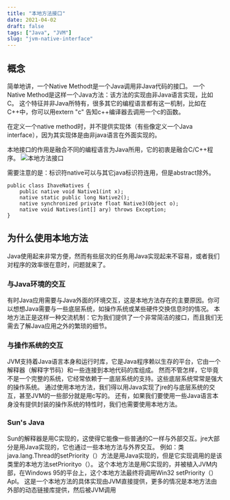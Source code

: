 ```yaml
---
title: "本地方法接口"
date: 2021-04-02
draft: false
tags: ["Java", "JVM"]
slug: "jvm-native-interface"
---
```


## 概念

简单地讲，一个Native Methodt是一个Java调用非Java代码的接囗。
一个Native Method是这样一个Java方法：该方法的实现由非Java语言实现，比如C。
这个特征并非Java所特有，很多其它的编程语言都有这一机制，比如在C++中，你可以用extern "c" 告知c++编译器去调用一个c的函数。

在定义一个native method时，并不提供实现体（有些像定义一个Java interface），因为其实现体是由非java语言在外面实现的。

本地接口的作用是融合不同的编程语言为Java所用，它的初衷是融合C/C++程序。
![本地方法接口](/iblog/posts/images/essays/本地方法接口.png)

需要注意的是：标识符native可以与其它java标识符连用，但是abstract除外。

```
public class IhaveNatives {
    public native void Native1(int x);
    native static public long Native2();
    native synchronized private float Native3(Object o);
    native void Natives(int[] ary) throws Exception;
}
```

## 为什么使用本地方法

Java使用起来非常方便，然而有些层次的任务用Java实现起来不容易，或者我们对程序的效率很在意时，问题就来了。

### 与Java环境的交互

有时Java应用需要与Java外面的环境交互，这是本地方法存在的主要原因。你可以想想Java需要与一些底层系统，如操作系统或某些硬件交换信息时的情况。
本地方法正是这样一种交流机制：它为我们提供了一个非常简洁的接口，而且我们无需去了解Java应用之外的繁琐的细节。

### 与操作系统的交互

JVM支持着Java语言本身和运行时库，它是Java程序赖以生存的平台，它由一个解释器（解释字节码）和一些连接到本地代码的库组成。
然而不管怎样，它毕竟不是一个完整的系统，它经常依赖于一底层系统的支持。这些底层系统常常是强大的操作系统。
通过使用本地方法，我们得以用Java实现了jre的与底层系统的交互，甚至JVM的一些部分就是用c写的。
还有，如果我们要使用一些Java语言本身没有提供封装的操作系统的特性时，我们也需要使用本地方法。

### Sun's Java

Sun的解释器是用C实现的，这使得它能像一些普通的C一样与外部交互。jre大部分是用Java实现的，它也通过一些本地方法与外界交互。
例如：类java.lang.Thread的setPriority（）方法是用Java实现的，但是它实现调用的是该类里的本地方法setPriorityo（）。
这个本地方法是用C实现的，并被植入JVM内部，在Windows 95的平台上，这个本地方法最终将调用Win32 setPriority（）ApI。
这是一个本地方法的具体实现由JVM直接提供，更多的情况是本地方法由外部的动态链接库提供，然后被JVM调用

